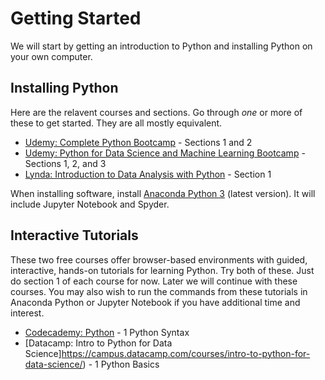 # Getting Started

We will start by getting an introduction to Python and installing Python on your own computer.

## Installing Python

Here are the relavent courses and sections. Go through *one* or more of these to get started. They are all mostly equivalent.

* [Udemy: Complete Python Bootcamp](https://www.udemy.com/complete-python-bootcamp/) - Sections 1 and 2
* [Udemy: Python for Data Science and Machine Learning Bootcamp](https://www.udemy.com/python-for-data-science-and-machine-learning-bootcamp/) - Sections 1, 2, and 3
* [Lynda: Introduction to Data Analysis with Python](https://www.lynda.com/Numpy-tutorials/Introduction-Data-Analysis-Python/) - Section 1

When installing software, install [Anaconda Python 3](https://www.continuum.io/downloada) (latest version). It will include Jupyter Notebook and Spyder.

## Interactive Tutorials

These two free courses offer browser-based environments with guided, interactive, hands-on tutorials for learning Python. 
Try both of these. Just do section 1 of each course for now. Later we will continue with these courses. You may also wish to
run the commands from these tutorials in Anaconda Python or Jupyter Notebook if you have additional time and interest.

* [Codecademy: Python](https://www.codecademy.com/learn/python) - 1 Python Syntax
* [Datacamp: Intro to Python for Data Science]https://campus.datacamp.com/courses/intro-to-python-for-data-science/) - 1 Python Basics
